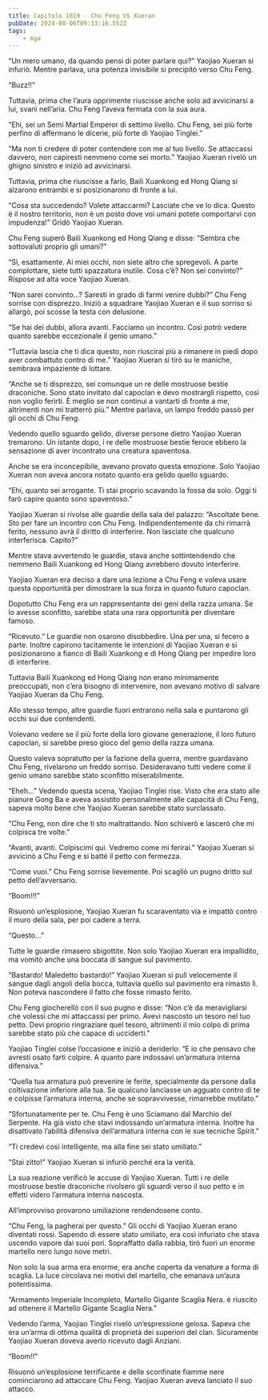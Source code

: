 ```yaml
---
title: Capitolo 1819 - Chu Feng VS Xueran
pubDate: 2024-08-06T09:13:16.552Z
tags:
    - mga
---
```



“Un mero umano, da quando pensi di poter parlare qui?” Yaojiao Xueran si infuriò. Mentre parlava, una potenza invisibile si precipitò verso Chu Feng.


“Buzz!!”


Tuttavia, prima che l’aura opprimente riuscisse anche solo ad avvicinarsi a lui, svanì nell’aria. Chu Feng l’aveva fermata con la sua aura.


“Ehi, sei un Semi Martial Emperor di settimo livello. Chu Feng, sei più forte perfino di affermano le dicerie, più forte di Yaojiao Tinglei.”

“Ma non ti credere di poter contendere con me al tuo livello. Se attaccassi davvero, non capiresti nemmeno come sei morto.” Yaojiao Xueran rivelò un ghigno sinistro e iniziò ad avvicinarsi.


Tuttavia, prima che riuscisse a farlo, Baili Xuankong ed Hong Qiang si alzarono entrambi e si posizionarono di fronte a lui.

“Cosa sta succedendo? Volete attaccarmi? Lasciate che ve lo dica. Questo è il nostro territorio, non è un posto dove voi umani potete comportarvi con impudenza!” Gridò Yaojiao Xueran.


Chu Feng superò Baili Xuankong ed Hong Qiang e disse: “Sembra che sottovaluti proprio gli umani?”

“Sì, esattamente. Ai miei occhi, non siete altro che spregevoli. A parte complottare, siete tutti spazzatura inutile. Cosa c’è? Non sei convinto?” Rispose ad alta voce Yaojiao Xueran.


“Non sarei convinto…? Saresti in grado di farmi venire dubbi?” Chu Feng sorrise con disprezzo. Iniziò a squadrare Yaojiao Xueran e il suo sorriso si allargò, poi scosse la testa con delusione.


“Se hai dei dubbi, allora avanti. Facciamo un incontro. Così potrò vedere quanto sarebbe eccezionale il genio umano.”


“Tuttavia lascia che ti dica questo, non riuscirai più a rimanere in piedi dopo aver combattuto contro di me.” Yaojiao Xueran si tirò su le maniche, sembrava impaziente di lottare.

“Anche se ti disprezzo, sei comunque un re delle mostruose bestie draconiche. Sono stato invitato dal capoclan e devo mostrargli rispetto, così non voglio ferirti. È meglio se non continui a vantarti di fronte a me, altrimenti non mi tratterrò più.” Mentre parlava, un lampo freddo passò per gli occhi di Chu Feng.


Vedendo quello sguardo gelido, diverse persone dietro Yaojiao Xueran tremarono. Un istante dopo, i re delle mostruose bestie feroce ebbero la sensazione di aver incontrato una creatura spaventosa.


Anche se era inconcepibile, avevano provato questa emozione. Solo Yaojiao Xueran non aveva ancora notato quanto era gelido quello sguardo.


“Ehi, quanto sei arrogante. Ti stai proprio scavando la fossa da solo. Oggi ti farò capire quanto sono spaventoso.”


Yaojiao Xueran si rivolse alle guardie della sala del palazzo: “Ascoltate bene. Sto per fare un incontro con Chu Feng. Indipendentemente da chi rimarrà ferito, nessuno avrà il diritto di interferire. Non lasciate che qualcuno interferisca. Capito?”


Mentre stava avvertendo le guardie, stava anche sottintendendo che nemmeno Baili Xuankong ed Hong Qiang avrebbero dovuto interferire.


Yaojiao Xueran era deciso a dare una lezione a Chu Feng e voleva usare questa opportunità per dimostrare la sua forza in quanto futuro capoclan.


Dopotutto Chu Feng era un rappresentante dei geni della razza umana. Se lo avesse sconfitto, sarebbe stata una rara opportunità per diventare famoso.


“Ricevuto.” Le guardie non osarono disobbedire. Una per una, si fecero a parte. Inoltre capirono tacitamente le intenzioni di Yaojiao Xueran e si posizionarono a fianco di Baili Xuankong e di Hong Qiang per impedire loro di interferire.


Tuttavia Baili Xuankong ed Hong Qiang non erano minimamente preoccupati, non c’era bisogno di intervenire, non avevano motivo di salvare Yaojiao Xueran da Chu Feng.


Allo stesso tempo, altre guardie fuori entrarono nella sala e puntarono gli occhi sui due contendenti.


Volevano vedere se il più forte della loro giovane generazione, il loro futuro capoclan, si sarebbe preso gioco del genio della razza umana.


Questo valeva sopratutto per la fazione della guerra, mentre guardavano Chu Feng, rivelarono un freddo sorriso. Desideravano tutti vedere come il genio umano sarebbe stato sconfitto miserabilmente.


“Eheh…” Vedendo questa scena, Yaojiao Tinglei rise. Visto che era stato alle pianure Gong Ba e aveva assistito personalmente alle capacità di Chu Feng, sapeva molto bene che Yaojiao Xueran sarebbe stato surclassato.


“Chu Feng, non dire che ti sto maltrattando. Non schiverò e lascerò che mi colpisca tre volte.”

“Avanti, avanti. Colpiscimi qui. Vedremo come mi ferirai.” Yaojiao Xueran si avvicinò a Chu Feng e si batté il petto con fermezza.


“Come vuoi.” Chu Feng sorrise lievemente. Poi scagliò un pugno dritto sul petto dell’avversario.


“Boom!!!”


Risuonò un’esplosione, Yaojiao Xueran fu scaraventato via e impattò contro il muro della sala, per poi cadere a terra.


“Questo…”


Tutte le guardie rimasero sbigottite. Non solo Yaojiao Xueran era impallidito, ma vomitò anche una boccata di sangue sul pavimento.


“Bastardo! Maledetto bastardo!” Yaojiao Xueran si pulì velocemente il sangue dagli angoli della bocca, tuttavia quello sul pavimento era rimasto lì. Non poteva nascondere il fatto che fosse rimasto ferito.


Chu Feng giocherellò con il suo pugno e disse: “Non c’è da meravigliarsi che volessi che mi attaccassi per primo. Avevi nascosto un tesoro nel tuo petto. Devi proprio ringraziare quel tesoro, altrimenti il mio colpo di prima sarebbe stato più che capace di ucciderti.”

Yaojiao Tinglei colse l’occasione e iniziò a deriderlo: “E io che pensavo che avresti osato farti colpire. A quanto pare indossavi un’armatura interna difensiva.”

“Quella tua armatura può prevenire le ferite, specialmente da persone dalla coltivazione inferiore alla tua. Se qualcuno lanciasse un agguato contro di te e colpisse l’armatura interna, anche se sopravvivesse, rimarrebbe mutilato.”

“Sfortunatamente per te. Chu Feng è uno Sciamano dal Marchio del Serpente. Ha già visto che stavi indossando un’armatura interna. Inoltre ha disattivato l’abilità difensiva dell’armatura interna con le sue tecniche Spirit.”


“Ti credevi così intelligente, ma alla fine sei stato umiliato.” 


“Stai zitto!” Yaojiao Xueran si infuriò perché era la verità.


La sua reazione verificò le accuse di Yaojiao Xueran. Tutti i re delle mostruose bestie draconiche rivolsero gli sguardi verso il suo petto e in effetti videro l’armatura interna nascosta.


All’improvviso provarono umiliazione rendendosene conto.


“Chu Feng, la pagherai per questo.” Gli occhi di Yaojiao Xueran erano diventati rossi. Sapendo di essere stato umiliato, era così infuriato che stava uscendo vapore dai suoi pori. Sopraffatto dalla rabbia, tirò fuori un enorme martello nero lungo nove metri.


Non solo la sua arma era enorme, era anche coperta da venature a forma di scaglia. La luce circolava nei motivi del martello, che emanava un’aura potentissima.


“Armamento Imperiale Incompleto, Martello Gigante Scaglia Nera. è riuscito ad ottenere il Martello Gigante Scaglia Nera.”


Vedendo l’arma, Yaojiao Tinglei rivelò un’espressione gelosa. Sapeva che era un’arma di ottima qualità di proprietà dei superiori del clan. Sicuramente Yaojiao Xueran doveva averlo ricevuto dagli Anziani.


“Boom!!”


Risuonò un’esplosione terrificante e delle sconfinate fiamme nere cominciarono ad attaccare Chu Feng. Yaojiao Xueran aveva lanciato il suo attacco.



